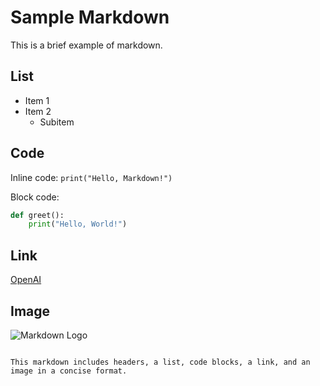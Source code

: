 # Sample Markdown

This is a brief example of markdown.

## List

- Item 1
- Item 2
  - Subitem

## Code

Inline code: `print("Hello, Markdown!")`

Block code:

```python
def greet():
    print("Hello, World!")
```

## Link

[OpenAI](https://www.openai.com)

## Image

![Markdown Logo](https://markdown-here.com/img/icon256.png)
```

This markdown includes headers, a list, code blocks, a link, and an image in a concise format.
